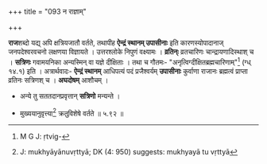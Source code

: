 +++
title = "093 न राज्ञाम्"

+++


**राज**शब्दो यद्य् अपि क्षत्रियजातौ वर्तते, तथापीह **ऐन्द्रं स्थानम् उपासीनाः** इति कारणस्योपादानाज् जनपदेश्वरवचनो लक्षणया विज्ञायते । उत्तरश्लोके निपुणं वक्ष्यामः । **व्रतिन्ः** व्रतचारिणः चान्द्रायणादिस्थाश् च । **सत्रिणः** गवामयनिका अन्यस्मिन् वा यज्ञे दीक्षिताः । तथा च गौतमः- "अनृत्विग्दीक्षितब्रह्मचारिणाम्"[^२२१] (ग्ध् १४.१) इति । अत्रार्थवादः- **ऐन्द्रं स्थानम्** आधिपत्यं पदं प्रजैश्वर्यम् **उपासीनाः** कुर्वाणा राजानः ब्रह्मत्वं प्राप्ता व्रतिनः सत्रिणश् च । **अघदोषम्** आशौचम् ।


[^२२१]:
     M G J: ṛtvig-

- अन्ये तु सततदानप्रवृत्तान् **सत्रिणो** मन्यन्ते । 

- मुख्ययानुवृत्त्या[^२२२] क्रतुविशेषे वर्तते ॥ ५.९२ ॥


[^२२२]:
     J: mukhyāyānuvṛttyā; DK (4: 950) suggests: mukhyayā tu vṛttyā